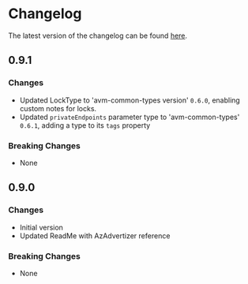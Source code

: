 # Changelog

The latest version of the changelog can be found [here](https://github.com/Azure/bicep-registry-modules/blob/main/avm/res/event-grid/topic/CHANGELOG.md).

## 0.9.1

### Changes

- Updated LockType to 'avm-common-types version' `0.6.0`, enabling custom notes for locks.
- Updated `privateEndpoints` parameter type to 'avm-common-types' `0.6.1`, adding a type to its `tags` property

### Breaking Changes

- None

## 0.9.0

### Changes

- Initial version
- Updated ReadMe with AzAdvertizer reference

### Breaking Changes

- None
